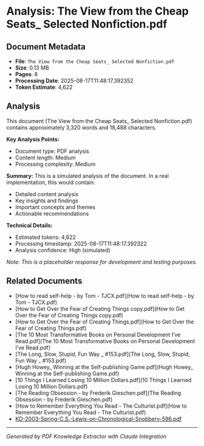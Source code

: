 # Analysis: The View from the Cheap Seats_ Selected Nonfiction.pdf

## Document Metadata
- **File**: `The View from the Cheap Seats_ Selected Nonfiction.pdf`
- **Size**: 0.13 MB
- **Pages**: 8
- **Processing Date**: 2025-08-17T11:48:17.392352
- **Token Estimate**: 4,622

## Analysis

This document (The View from the Cheap Seats_ Selected Nonfiction.pdf) contains approximately 3,320 words and 18,488 characters.

**Key Analysis Points:**
- Document type: PDF analysis
- Content length: Medium
- Processing complexity: Medium

**Summary:**
This is a simulated analysis of the document. In a real implementation, this would contain:
- Detailed content analysis
- Key insights and findings
- Important concepts and themes
- Actionable recommendations

**Technical Details:**
- Estimated tokens: 4,622
- Processing timestamp: 2025-08-17T11:48:17.392322
- Analysis confidence: High (simulated)

*Note: This is a placeholder response for development and testing purposes.*

## Related Documents

- [How to read self-help - by Tom - TJCX.pdf](How to read self-help - by Tom - TJCX.pdf)
- [How to Get Over the Fear of Creating Things copy.pdf](How to Get Over the Fear of Creating Things copy.pdf)
- [How to Get Over the Fear of Creating Things.pdf](How to Get Over the Fear of Creating Things.pdf)
- [The 10 Most Transformative Books on Personal Development I’ve Read.pdf](The 10 Most Transformative Books on Personal Development I’ve Read.pdf)
- [The Long, Slow, Stupid, Fun Way _ #153.pdf](The Long, Slow, Stupid, Fun Way _ #153.pdf)
- [Hugh Howey_ Winning at the Self-publishing Game.pdf](Hugh Howey_ Winning at the Self-publishing Game.pdf)
- [10 Things I Learned Losing 10 Million Dollars.pdf](10 Things I Learned Losing 10 Million Dollars.pdf)
- [The Reading Obsession - by Frederik Gieschen.pdf](The Reading Obsession - by Frederik Gieschen.pdf)
- [How to Remember Everything You Read - The Culturist.pdf](How to Remember Everything You Read - The Culturist.pdf)
- [KD-2003-Spring-C.S.-Lewis-on-Chronological-Snobbery-596.pdf](KD-2003-Spring-C.S.-Lewis-on-Chronological-Snobbery-596.pdf)

---
*Generated by PDF Knowledge Extractor with Claude Integration*